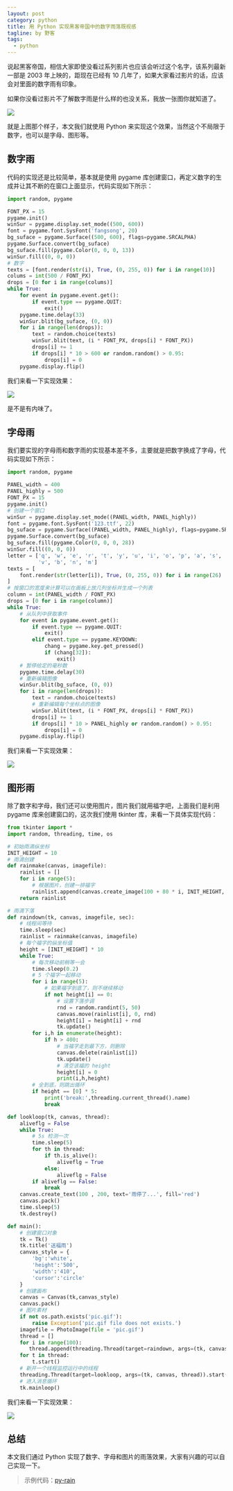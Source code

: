 ```yaml
---
layout: post
category: python
title: 用 Python 实现黑客帝国中的数字雨落既视感
tagline: by 野客
tags:
  - python
---
```


说起黑客帝国，相信大家即使没看过系列影片也应该会听过这个名字，该系列最新一部是 2003 年上映的，距现在已经有 10 几年了，如果大家看过影片的话，应该会对里面的数字雨有印象。

<!--more-->

如果你没看过影片不了解数字雨是什么样的也没关系，我放一张图你就知道了。

![](http://www.justdopython.com/assets/images/2020/04/rain/1.gif)

就是上图那个样子，本文我们就使用 Python 来实现这个效果，当然这个不局限于数字，也可以是字母、图形等。

## 数字雨

代码的实现还是比较简单，基本就是使用 pygame 库创建窗口，再定义数字的生成并让其不断的在窗口上面显示，代码实现如下所示：

```python
import random, pygame

FONT_PX = 15
pygame.init()
winSur = pygame.display.set_mode((500, 600))
font = pygame.font.SysFont('fangsong', 20)
bg_suface = pygame.Surface((500, 600), flags=pygame.SRCALPHA)
pygame.Surface.convert(bg_suface)
bg_suface.fill(pygame.Color(0, 0, 0, 13))
winSur.fill((0, 0, 0))
# 数字
texts = [font.render(str(i), True, (0, 255, 0)) for i in range(10)]
colums = int(500 / FONT_PX)
drops = [0 for i in range(colums)]
while True:
    for event in pygame.event.get():
        if event.type == pygame.QUIT:
            exit()
    pygame.time.delay(33)
    winSur.blit(bg_suface, (0, 0))
    for i in range(len(drops)):
        text = random.choice(texts)
        winSur.blit(text, (i * FONT_PX, drops[i] * FONT_PX))
        drops[i] += 1
        if drops[i] * 10 > 600 or random.random() > 0.95:
            drops[i] = 0
    pygame.display.flip()
```

我们来看一下实现效果：

![](http://www.justdopython.com/assets/images/2020/04/rain/2.gif)

是不是有内味了。

## 字母雨

我们要实现的字母雨和数字雨的实现基本差不多，主要就是把数字换成了字母，代码实现如下所示：

```python
import random, pygame

PANEL_width = 400
PANEL_highly = 500
FONT_PX = 15
pygame.init()
# 创建一个窗口
winSur = pygame.display.set_mode((PANEL_width, PANEL_highly))
font = pygame.font.SysFont('123.ttf', 22)
bg_suface = pygame.Surface((PANEL_width, PANEL_highly), flags=pygame.SRCALPHA)
pygame.Surface.convert(bg_suface)
bg_suface.fill(pygame.Color(0, 0, 0, 28))
winSur.fill((0, 0, 0))
letter = ['q', 'w', 'e', 'r', 't', 'y', 'u', 'i', 'o', 'p', 'a', 's', 'd', 'f', 'g', 'h', 'j', 'k', 'l', 'z', 'x', 'c',
          'v', 'b', 'n', 'm']
texts = [
    font.render(str(letter[i]), True, (0, 255, 0)) for i in range(26)
]
# 按窗口的宽度来计算可以在画板上放几列坐标并生成一个列表
column = int(PANEL_width / FONT_PX)
drops = [0 for i in range(column)]
while True:
    # 从队列中获取事件
    for event in pygame.event.get():
        if event.type == pygame.QUIT:
            exit()
        elif event.type == pygame.KEYDOWN:
            chang = pygame.key.get_pressed()
            if (chang[32]):
                exit()
    # 暂停给定的毫秒数
    pygame.time.delay(30)
    # 重新编辑图像
    winSur.blit(bg_suface, (0, 0))
    for i in range(len(drops)):
        text = random.choice(texts)
        # 重新编辑每个坐标点的图像
        winSur.blit(text, (i * FONT_PX, drops[i] * FONT_PX))
        drops[i] += 1
        if drops[i] * 10 > PANEL_highly or random.random() > 0.95:
            drops[i] = 0
    pygame.display.flip()
```

我们来看一下实现效果：

![](http://www.justdopython.com/assets/images/2020/04/rain/3.gif)

## 图形雨

除了数字和字母，我们还可以使用图片，图片我们就用福字吧，上面我们是利用 pygame 库来创建窗口的，这次我们使用 tkinter 库，来看一下具体实现代码：

```python
from tkinter import *
import random, threading, time, os

# 初始雨滴纵坐标
INIT_HEIGHT = 10
# 雨滴创建
def rainmake(canvas, imagefile):
    rainlist = []
    for i in range(5):
        # 根据图片，创建一排福字
        rainlist.append(canvas.create_image(100 + 80 * i, INIT_HEIGHT, anchor=NE, image=imagefile))
    return rainlist

# 雨滴下落
def raindown(tk, canvas, imagefile, sec):
    # 线程间等待
    time.sleep(sec)
    rainlist = rainmake(canvas, imagefile)
    # 每个福字的纵坐标值
    height = [INIT_HEIGHT] * 10
    while True:
        # 每次移动前稍等一会
        time.sleep(0.2)
        # 5 个福字一起移动
        for i in range(5):
            # 如果福字到底了，则不继续移动
            if not height[i] == 0:
                # 设置下落步调
                rnd = random.randint(5, 50)
                canvas.move(rainlist[i], 0, rnd)
                height[i] = height[i] + rnd
                tk.update()
        for i,h in enumerate(height):
            if h > 400:
                # 当福字走到最下方，则删除
                canvas.delete(rainlist[i])
                tk.update()
                # 清空该福的 height
                height[i] = 0
                print(i,h,height)
        # 全到底，则跳出循环
        if height == [0] * 5:
            print('break:',threading.current_thread().name)
            break

def lookloop(tk, canvas, thread):
    aliveflg = False
    while True:
        # 5s 检测一次
        time.sleep(5)
        for th in thread:
            if th.is_alive():
                aliveflg = True
            else:
                aliveflg = False
        if aliveflg == False:
            break
    canvas.create_text(100 , 200, text='雨停了...', fill='red')
    canvas.pack()
    time.sleep(5)
    tk.destroy()

def main():
    # 创建窗口对象
    tk = Tk()
    tk.title('送福雨')
    canvas_style = {
        'bg':'white',
        'height':'500',
        'width':'410',
        'cursor':'circle'
    }
    # 创建画布
    canvas = Canvas(tk,canvas_style)
    canvas.pack()
    # 图片素材
    if not os.path.exists('pic.gif'):
        raise Exception('pic.gif file does not exists.')
    imagefile = PhotoImage(file = 'pic.gif')
    thread = []
    for i in range(100):
       thread.append(threading.Thread(target=raindown, args=(tk, canvas, imagefile, i)))
    for t in thread:
        t.start()
    # 新开一个线程监控运行中的线程
    threading.Thread(target=lookloop, args=(tk, canvas, thread)).start()
    # 进入消息循环
    tk.mainloop()
```

我们来看一下实现效果：

![](http://www.justdopython.com/assets/images/2020/04/rain/4.gif)

## 总结

本文我们通过 Python 实现了数字、字母和图片的雨落效果，大家有兴趣的可以自己实现一下。

> 示例代码：[py-rain](https://github.com/JustDoPython/python-examples/tree/master/yeke/py-rain)
